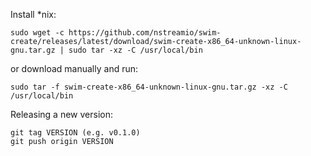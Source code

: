 
Install *nix:

```
sudo wget -c https://github.com/nstreamio/swim-create/releases/latest/download/swim-create-x86_64-unknown-linux-gnu.tar.gz | sudo tar -xz -C /usr/local/bin
```
or download manually and run:
```
sudo tar -f swim-create-x86_64-unknown-linux-gnu.tar.gz -xz -C /usr/local/bin
```

Releasing a new version:
```
git tag VERSION (e.g. v0.1.0)
git push origin VERSION
```